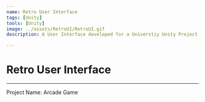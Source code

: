 ```yaml
---
name: Retro User Interface
tags: [Unity]
tools: [Unity]
image: ../assets/RetroUI/RetroUI.gif
description: A User Interface developed for a Universtiy Unity Project

---
```


# **Retro User Interface**

---

Project Name: Arcade Game